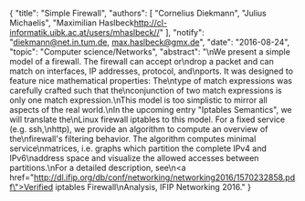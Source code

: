 {
    "title": "Simple Firewall",
    "authors": [
        "Cornelius Diekmann",
        "Julius Michaelis",
        "Maximilian Haslbeck<http://cl-informatik.uibk.ac.at/users/mhaslbeck//>"
    ],
    "notify": "diekmann@net.in.tum.de, max.haslbeck@gmx.de",
    "date": "2016-08-24",
    "topic": "Computer science/Networks",
    "abstract": "\nWe present a simple model of a firewall. The firewall can accept or\ndrop a packet and can match on interfaces, IP addresses, protocol, and\nports. It was designed to feature nice mathematical properties: The\ntype of match expressions was carefully crafted such that the\nconjunction of two match expressions is only one match expression.\nThis model is too simplistic to mirror all aspects of the real world.\nIn the upcoming entry \"Iptables Semantics\", we will translate the\nLinux firewall iptables to this model.  For a fixed service (e.g. ssh,\nhttp), we provide an algorithm to compute an overview of the\nfirewall's filtering behavior. The algorithm computes minimal service\nmatrices, i.e. graphs which partition the complete IPv4 and IPv6\naddress space and visualize the allowed accesses between partitions.\nFor a detailed description, see\n<a href=\"http://dl.ifip.org/db/conf/networking/networking2016/1570232858.pdf\">Verified iptables Firewall\nAnalysis</a>, IFIP Networking 2016."
}